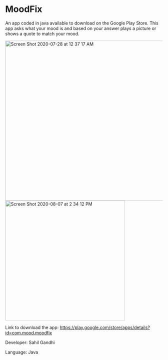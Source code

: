 # MoodFix
An app coded in java available to download on the Google Play Store. This app asks what your mood is and based on your answer plays a picture or shows a quote to match your mood.


<img width="512" alt="Screen Shot 2020-07-28 at 12 37 17 AM" src="https://user-images.githubusercontent.com/65990314/89690534-9647e700-d8bb-11ea-9b4c-dca2b1ab6836.png">

<img width="383" alt="Screen Shot 2020-08-07 at 2 34 12 PM" src="https://user-images.githubusercontent.com/65990314/89690542-9c3dc800-d8bb-11ea-81a1-b7af29755ead.png">

Link to download the app: https://play.google.com/store/apps/details?id=com.mood.moodfix

Developer: Sahil Gandhi

Language: Java

